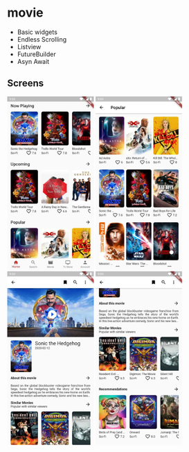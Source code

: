 # movie

 - Basic widgets
 - Endless Scrolling
 - Listview
 - FutureBuilder
 - Asyn Await
 
## Screens

<p>
  <img src="https://github.com/khadkarajesh/themoviedb/blob/master/screenshot/home.jpg" width="200" title="hover text">
  <img src="https://github.com/khadkarajesh/themoviedb/blob/master/screenshot/all_movies.jpg" width="200" title="hover text">
  <img src="https://github.com/khadkarajesh/themoviedb/blob/master/screenshot/detail_two.jpg" width="200" title="hover text">
   <img src="https://github.com/khadkarajesh/themoviedb/blob/master/screenshot/detail_one.jpg" width="200" title="hover text">
</p>
